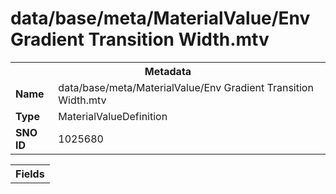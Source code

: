 <h1>data/base/meta/MaterialValue/Env Gradient Transition Width.mtv</h1><table><tr><th colspan="100%">Metadata</th></tr><tr><td><b>Name</b></td><td>data/base/meta/MaterialValue/Env Gradient Transition Width.mtv</td></tr><tr><td><b>Type</b></td><td>MaterialValueDefinition</td></tr><tr><td><b>SNO ID</b></td><td>1025680</td></tr></table>

<table><tr><th colspan="100%">Fields</th></tr></table>

